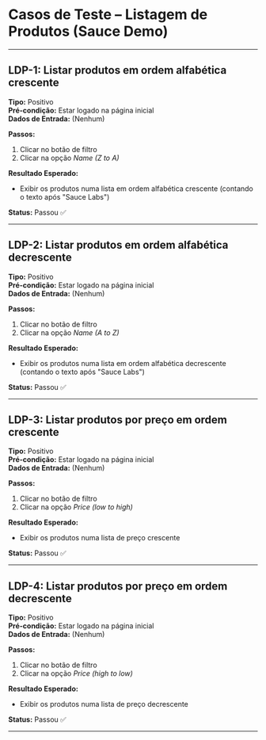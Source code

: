 # Casos de Teste – Listagem de Produtos (Sauce Demo)

---

## LDP-1: Listar produtos em ordem alfabética crescente

**Tipo:** Positivo  
**Pré-condição:** Estar logado na página inicial  
**Dados de Entrada:** (Nenhum)  

**Passos:**  
1. Clicar no botão de filtro  
2. Clicar na opção *Name (Z to A)*  

**Resultado Esperado:**  
- Exibir os produtos numa lista em ordem alfabética crescente (contando o texto após "Sauce Labs")  

**Status:** Passou ✅

---

## LDP-2: Listar produtos em ordem alfabética decrescente

**Tipo:** Positivo  
**Pré-condição:** Estar logado na página inicial  
**Dados de Entrada:** (Nenhum)  

**Passos:**  
1. Clicar no botão de filtro  
2. Clicar na opção *Name (A to Z)*  

**Resultado Esperado:**  
- Exibir os produtos numa lista em ordem alfabética decrescente (contando o texto após "Sauce Labs")  

**Status:** Passou ✅

---

## LDP-3: Listar produtos por preço em ordem crescente

**Tipo:** Positivo  
**Pré-condição:** Estar logado na página inicial  
**Dados de Entrada:** (Nenhum)  

**Passos:**  
1. Clicar no botão de filtro  
2. Clicar na opção *Price (low to high)*  

**Resultado Esperado:**  
- Exibir os produtos numa lista de preço crescente  

**Status:** Passou ✅

---

## LDP-4: Listar produtos por preço em ordem decrescente

**Tipo:** Positivo  
**Pré-condição:** Estar logado na página inicial  
**Dados de Entrada:** (Nenhum)  

**Passos:**  
1. Clicar no botão de filtro  
2. Clicar na opção *Price (high to low)*  

**Resultado Esperado:**  
- Exibir os produtos numa lista de preço decrescente  

**Status:** Passou ✅

---
